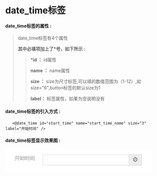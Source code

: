 # date\_time**标签**

#### date\_time**标签的属性 :**

> date\_time标签有4个属性
>
> **其中必填项加上了\*号，如下所示 :**
>
> > \***id ：** id属性
> >
> > **name ：** name属性
> >
> > **size ：** size为尺寸标签,可以填的数值范围为（1-12）,如size="6",button标签的默认size为1
> >
> > **label：** 标签属性，如果为空说明没有

#### date\_time标签的引入方式 :

```
   <@date_time id="start_time" name="start_time_name" size="3" label="开始时间" />
```

#### date\_time标签显示效果图 :

![](/assets/date_time.png)

